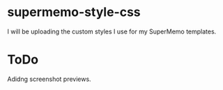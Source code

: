 # supermemo-style-css

I will be uploading the custom styles I use for my SuperMemo templates.

# ToDo
Adidng screenshot previews.
